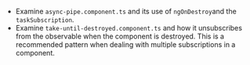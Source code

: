 - Examine `async-pipe.component.ts` and its use of `ngOnDestroy`and the `taskSubscription`.
- Examine `take-until-destroyed.component.ts` and how it unsubscribes from the observable when the component is destroyed. This is a recommended pattern when dealing with multiple subscriptions in a component.